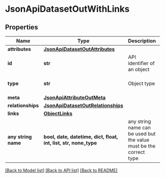 # JsonApiDatasetOutWithLinks


## Properties
Name | Type | Description | Notes
------------ | ------------- | ------------- | -------------
**attributes** | [**JsonApiDatasetOutAttributes**](JsonApiDatasetOutAttributes.md) |  | 
**id** | **str** | API identifier of an object | 
**type** | **str** | Object type | defaults to "dataset"
**meta** | [**JsonApiAttributeOutMeta**](JsonApiAttributeOutMeta.md) |  | [optional] 
**relationships** | [**JsonApiDatasetOutRelationships**](JsonApiDatasetOutRelationships.md) |  | [optional] 
**links** | [**ObjectLinks**](ObjectLinks.md) |  | [optional] 
**any string name** | **bool, date, datetime, dict, float, int, list, str, none_type** | any string name can be used but the value must be the correct type | [optional]

[[Back to Model list]](../README.md#documentation-for-models) [[Back to API list]](../README.md#documentation-for-api-endpoints) [[Back to README]](../README.md)


